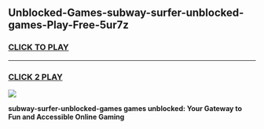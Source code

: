 
## Unblocked-Games-subway-surfer-unblocked-games-Play-Free-5ur7z
<h3>
<a href="https://premium76.site?title=subway-surfer-unblocked-games&ref=10A">CLICK TO PLAY</a></h3>
<hr>

<h3>
<a href="https://premium76.site?title=subway-surfer-unblocked-games&ref=10A">CLICK 2 PLAY</a>
  
</h3>

<a href="https://premium76.site?title=subway-surfer-unblocked-games&ref=10A"><img src="https://clearcache.store/games.png"></a>


**subway-surfer-unblocked-games games unblocked: Your Gateway to Fun and Accessible Online Gaming**
